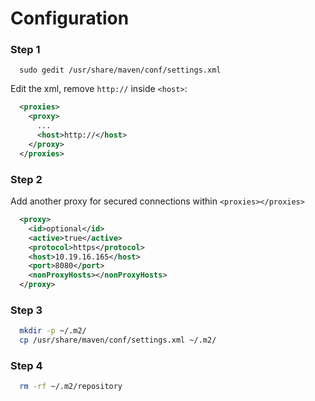 # Configuration

### Step 1

```
  sudo gedit /usr/share/maven/conf/settings.xml
```

Edit the xml, remove `http://` inside `<host>`:

```xml
  <proxies>
    <proxy>
      ...
      <host>http://</host>
    </proxy>
  </proxies>
```

### Step 2

Add another proxy for secured connections within `<proxies></proxies>`

```xml
  <proxy>
    <id>optional</id>
    <active>true</active>
    <protocol>https</protocol>
    <host>10.19.16.165</host>
    <port>8080</port>
    <nonProxyHosts></nonProxyHosts>
  </proxy>
```

### Step 3

```bash
  mkdir -p ~/.m2/
  cp /usr/share/maven/conf/settings.xml ~/.m2/
```

### Step 4

```bash
  rm -rf ~/.m2/repository
```
